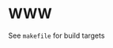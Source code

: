 <!---
SPDX-FileCopyrightText: 2023 Kaelan Thijs Fouwels <kaelan.thijs@fouwels.com>

SPDX-License-Identifier: MIT
--->

# WWW

See `makefile` for build targets